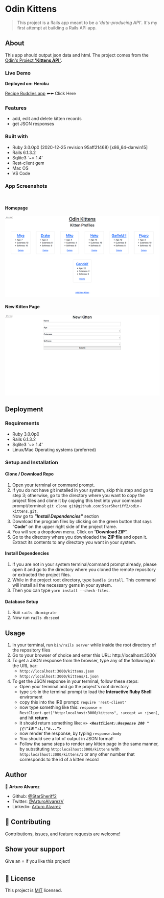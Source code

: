 # Odin Kittens

>This project is a Rails app meant to be a *'data-producing API'*. It's my first attempt at building a Rails API app.

## About
This app should output json data and html. The project comes from the [Odin's Project **'Kittens API'**](https://www.theodinproject.com/paths/full-stack-ruby-on-rails/courses/ruby-on-rails/lessons/kittens-api).

### Live Demo

**Deployed on: Heroku**

[Recipe Buddies app]() ⬅️⬅️ Click Here

### Features
- add, edit and delete kitten records
- get JSON responses

### Built with

- Ruby 3.0.0p0 (2020-12-25 revision 95aff21468) \[x86_64-darwin15\]
- Rails 6.1.3.2
- Sqlite3 '~> 1.4'
- Rest-client gem
- Mac OS
- VS Code

### App Screenshots
<br>

#### Homepage
![app_screenshot](./README_screenshots/homepage_page.png)

#### New Kitten Page
![app_screenshot](./README_screenshots/new_kitten_page.png)

## Deployment

### Requirements

- Ruby 3.0.0p0
- Rails 6.1.3.2
- Sqlite3 '~> 1.4'
- Linux/Mac Operating systems (preferred)

### Setup and Installation

#### Clone / Download Repo
1. Open your terminal or command prompt.
2. If you do not have git installed in your system, skip this step and go to step 3; otherwise, go to the directory where you want to copy the project files and clone it by copying this text into your command prompt/terminal: `git clone git@github.com:StarSheriff2/odin-kittens.git`.
<br>Now go to ***"Install Dependencies"*** section
3. Download the program files by clicking on the green button that says “**Code**“ on the upper right side of the project frame.
4. You will see a dropdown menu. Click on “**Download ZIP**“.
5. Go to the directory where you downloaded the **ZIP file** and open it. Extract its contents to any directory you want in your system.

#### Install Dependencies

1. If you are not in your system terminal/command prompt already, please open it and go to the directory where you cloned the remote repository or extracted the project files.
2. While in the project root directory, type `bundle install`. This command will install all the necessary gems in your system.
3. Then you can type <code>yarn install --check-files</code>.

#### Database Setup

1. Run `rails db:migrate`
2. Now run `rails db:seed`

## Usage
1. In your terminal, run <code>bin/rails server</code> while inside the root directory of the repository files
2. Go to your browser of choice and enter this URL: http://localhost:3000/
3. To get a JSON response from the browser, type any of the following in the URL bar:
    - `http://localhost:3000/kittens.json`
    - `http://localhost:3000/kittens/1.json`
4. To get the JSON response in your terminal, follow these steps:
    - Open your terminal and go the project's root directory
    - type `irb` in the terminal prompt to load the **Interactive Ruby Shell** enviroment
    - copy this into the IRB prompt: `require 'rest-client'`
    - now type something like this: `response = RestClient.get("http:localhost:3000/kittens", :accept => :json)`, and hit **return**
    - it should return something like: ***`=> <RestClient::Response 200 "[{\"id\":1,\"n...">`***
    - now render the response, by typing `response.body`
    - You should see a lot of output in JSON format!
    - Follow the same steps to render any kitten page in the same manner, by substituting `http:localhost:3000/kittens` with `http:localhost:3000/kittens/1` or any other number that corresponds to the id of a kitten record

## Author

👤 **Arturo Alvarez**
- Github: [@StarSheriff2](https://github.com/StarSheriff2)
- Twitter: [@ArturoAlvarezV](https://twitter.com/ArturoAlvarezV)
- Linkedin: [Arturo Alvarez](https://www.linkedin.com/in/arturoalvarezv/)

## 🤝 Contributing

Contributions, issues, and feature requests are welcome!

## Show your support

Give an ⭐️ if you like this project!

## 📝 License

This project is [MIT](https://github.com/StarSheriff2/odin-kittens/blob/development/LICENSE) licensed.
